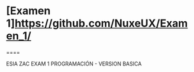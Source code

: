 # [Examen 1]https://github.com/NuxeUX/Examen_1/
====

ESIA ZAC EXAM 1 PROGRAMACIÓN - VERSION BASICA
